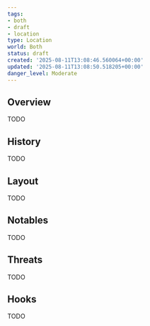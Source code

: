 ```yaml
---
tags:
- both
- draft
- location
type: Location
world: Both
status: draft
created: '2025-08-11T13:08:46.560064+00:00'
updated: '2025-08-11T13:08:50.518205+00:00'
danger_level: Moderate
---
```



## Overview

TODO
## History

TODO
## Layout

TODO
## Notables

TODO
## Threats

TODO
## Hooks

TODO
